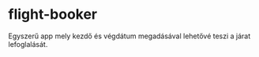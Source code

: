 # flight-booker
 Egyszerű app mely kezdő és végdátum megadásával lehetővé teszi a járat lefoglalását.
